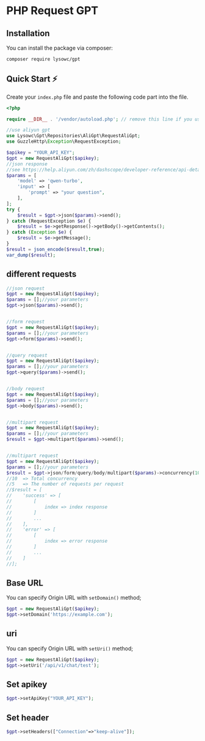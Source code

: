 # PHP Request GPT

## Installation

You can install the package via composer:

```bash
composer require lysowc/gpt
```

## Quick Start ⚡

Create your `index.php` file and paste the following code part into the file.

```php
<?php

require __DIR__ . '/vendor/autoload.php'; // remove this line if you use a PHP Framework.

//use aliyun gpt
use Lysowc\Gpt\Repositories\AliGpt\RequestAliGpt;
use GuzzleHttp\Exception\RequestException;

$apikey = "YOUR_API_KEY";
$gpt = new RequestAliGpt($apikey);
//json response
//see https://help.aliyun.com/zh/dashscope/developer-reference/api-details
$params = [
    'model' => 'qwen-turbo',
    'input' => [
        'prompt' => "your question",
    ],
];
try {
    $result = $gpt->json($params)->send();
} catch (RequestException $e) {
    $result = $e->getResponse()->getBody()->getContents();
} catch (Exception $e) {
    $result = $e->getMessage();
}
$result = json_encode($result,true);
var_dump($result);

```
## different requests

````php
//json request
$gpt = new RequestAliGpt($apikey);
$params = [];//your parameters
$gpt->json($params)->send();


//form request
$gpt = new RequestAliGpt($apikey);
$params = [];//your parameters
$gpt->form($params)->send();


//query request
$gpt = new RequestAliGpt($apikey);
$params = [];//your parameters
$gpt->query($params)->send();


//body request
$gpt = new RequestAliGpt($apikey);
$params = [];//your parameters
$gpt->body($params)->send();


//multipart request
$gpt = new RequestAliGpt($apikey);
$params = [];//your parameters
$result = $gpt->multipart($params)->send();


//multipart request
$gpt = new RequestAliGpt($apikey);
$params = [];//your parameters
$result = $gpt->json/form/query/body/multipart($params)->concurrency(10,5);
//10  => Total concurrency
//5   => The number of requests per request
//$result = [
//    'success' => [
//        [
//            index => index response
//        ]
//        ...
//    ],
//    'error' => [
//        [
//            index => error response
//        ]
//        ...
//    ]
//];
````

## Base URL

You can specify Origin URL with `setDomain()` method;

````php
$gpt = new RequestAliGpt($apikey);
$gpt->setDomain('https://example.com');
````

## uri

You can specify Origin URL with `setUri()` method;

````php
$gpt = new RequestAliGpt($apikey);
$gpt->setUri('/api/v1/chat/test');
````

## Set apikey

 ```php
$gpt->setApiKey("YOUR_API_KEY");
```

## Set header

 ```php
$gpt->setHeaders(["Connection"=>"keep-alive"]);
```